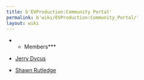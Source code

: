 ```yaml
---
title: b'EVProduction:Community Portal'
permalink: b'wiki/EVProduction:Community_Portal/'
layout: wiki
---
```


-   -   Members\*\*\*

-   [Jerry Dycus](/wiki/Jerry_Dycus "wikilink")
-   [Shawn Rutledge](/wiki/Shawn_Rutledge "wikilink")
